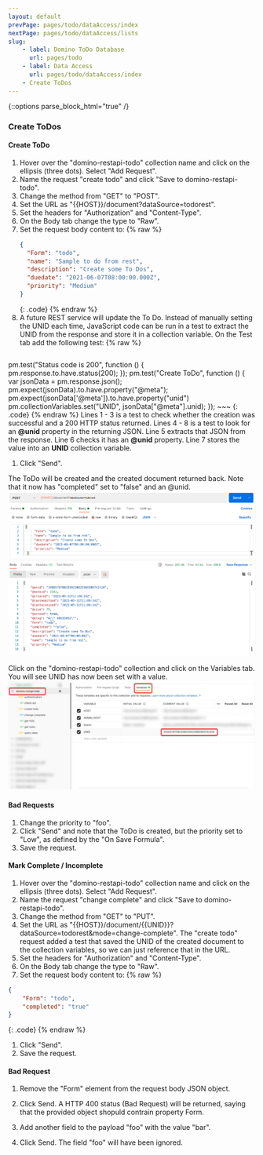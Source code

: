 ```yaml
---
layout: default
prevPage: pages/todo/dataAccess/index
nextPage: pages/todo/dataAccess/lists
slug:
    - label: Domino ToDo Database
      url: pages/todo
    - label: Data Access
      url: pages/todo/dataAccess/index
    - Create ToDos
---
```


{::options parse_block_html="true" /}

### Create ToDos

#### Create ToDo

1. Hover over the "domino-restapi-todo" collection name and click on the ellipsis (three dots). Select "Add Request".
2. Name the request "create todo" and click "Save to domino-restapi-todo".
3. Change the method from "GET" to "POST".
4. Set the URL as "&#123;&#123;HOST&#125;&#125;/document?dataSource=todorest".
5. Set the headers for "Authorization" and "Content-Type".
6. On the Body tab change the type to "Raw".
7. Set the request body content to:
    {% raw %}
    ~~~json
    {
      "Form": "todo",
      "name": "Sample to do from rest",
      "description": "Create some To Dos",
      "duedate": "2021-06-07T08:00:00.000Z",
      "priority": "Medium"
    }
    ~~~
    {: .code}
    {% endraw %}
8. A future REST service will update the To Do. Instead of manually setting the UNID each time, JavaScript code can be run in a test to extract the UNID from the response and store it in a collection variable. On the Test tab add the following test:
    {% raw %}
     ~~~javascript
pm.test("Status code is 200", function () {
    pm.response.to.have.status(200);
});
pm.test("Create ToDo", function () {
    var jsonData = pm.response.json();
    pm.expect(jsonData).to.have.property("@meta");
    pm.expect(jsonData['@meta']).to.have.property("unid")
    pm.collectionVariables.set("UNID", jsonData["@meta"].unid);
});
    ~~~
    {: .code}
    {% endraw %}
    Lines 1 - 3 is a test to check whether the creation was successful and a 200 HTTP status returned. Lines 4 - 8 is a test to look for an **@unid** property in the returning JSON. Line 5 extracts that JSON from the response. Line 6 checks it has an **@unid** property. Line 7 stores the value into an **UNID** collection variable.
1. Click "Send".

The ToDo will be created and the created document returned back. Note that it now has "completed" set to "false" and an @unid.
   ![Create ToDo](../images/dataAccess/create-todo.png)

Click on the "domino-restapi-todo" collection and click on the Variables tab. You will see UNID has now been set with a value.
   ![Collection Variables](../images/dataAccess/collection-vars.png)

#### Bad Requests

1. Change the priority to "foo".
1. Click "Send" and note that the ToDo is created, but the priority set to "Low", as defined by the "On Save Formula".
1. Save the request.

#### Mark Complete / Incomplete

1. Hover over the "domino-restapi-todo" collection name and click on the ellipsis (three dots). Select "Add Request".
2. Name the request "change complete" and click "Save to domino-restapi-todo".
3. Change the method from "GET" to "PUT".
4. Set the URL as "&#123;&#123;HOST&#125;&#125;/document/&#123;&#123;UNID&#125;&#125;?dataSource=todorest&mode=change-complete". The "create todo" request added a test that saved the UNID of the created document to the collection variables, so we can just reference that in the URL.
5. Set the headers for "Authorization" and "Content-Type".
6. On the Body tab change the type to "Raw".
7. Set the request body content to:
  {% raw %}
  ~~~json
  {
      "Form": "todo",
      "completed": "true"
  }
  ~~~
  {: .code}
  {% endraw %}
1. Click "Send".
2. Save the request.

#### Bad Request

1. Remove the "Form" element from the request body JSON object.
1. Click Send. A HTTP 400 status (Bad Request) will be returned, saying that the provided object shopuld contrain property Form.

1. Add another field to the payload "foo" with the value "bar".
1. Click Send. The field "foo" will have been ignored.
